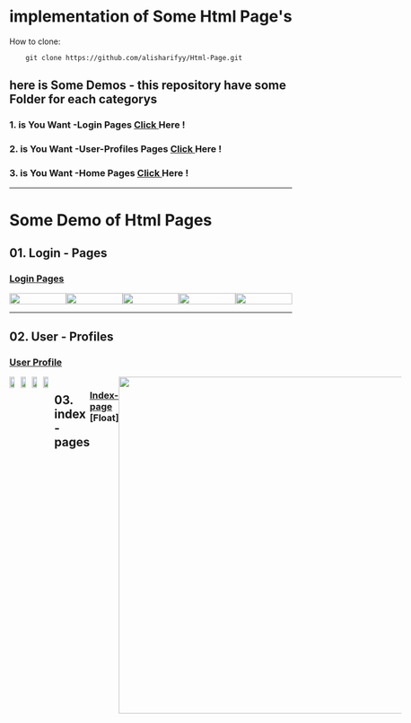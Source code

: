 # implementation of Some Html Page's

How to clone:

        git clone https://github.com/alisharifyy/Html-Page.git
   
   
   
## here is Some Demos - this repository have some Folder for each categorys
### 1. is You Want -Login Pages <a href="https://github.com/alisharifyy/Html-Page/tree/main/Login-Pages" > Click </a> Here !
### 2. is You Want -User-Profiles Pages <a href="https://github.com/alisharifyy/Html-Page/tree/main/User-profiles" > Click </a> Here !
### 3. is You Want -Home Pages <a href="https://github.com/alisharifyy/Html-Page/tree/main/Indexs-pages" > Click </a> Here !


   ___
   
   
# Some Demo of Html Pages
   
   
## 01. Login - Pages
### <a href="https://github.com/alisharifyy/Html-Page/tree/main/Login-Pages" >Login Pages </a> 

<div style="display:flex;">
<img src="https://github.com/alisharifyy/Html-Page/blob/main/Login-Pages/01-Twitter-Login/img/twitter.png" width="100%">   
<img src="https://github.com/alisharifyy/Html-Page/blob/main/Login-Pages/02-SpeedProd-Login/img/demo.png" width="100%">   
<img src="https://github.com/alisharifyy/Html-Page/blob/main/Login-Pages/03-login-Profile/img/login.png") width="100%">   
<img src="https://github.com/alisharifyy/Html-Page/raw/main/Login-Pages/05-login-page/img/demo.png") width="100%">   
<img src="https://github.com/alisharifyy/Html-Page/raw/main/Login-Pages/04-login_page/img/demo.png") width="100%">   

</div>

___
   
## 02. User - Profiles
### <a href="https://github.com/alisharifyy/Html-Page/tree/main/User-profiles" >User Profile </a> 
<div style="display:flex;">
<img src="https://github.com/alisharifyy/Html-Page/blob/main/User-profiles/02-User-Profile/Dark-Mode/img/demo.png" width="45%">   
<img src="https://github.com/alisharifyy/Html-Page/blob/main/User-profiles/02-User-Profile/light-Mode/img/demo.png") width="45%">     
<img src="https://github.com/alisharifyy/Html-Page/raw/main/User-profiles/03-User-Profile/img/demo.png") width="45%">  
<img src="https://github.com/alisharifyy/Html-Page/blob/main/User-profiles/01-User-Profile/img/demo.png" width="45%">

___

## 03. index - pages
### <a href="https://github.com/alisharifyy/Html-Page/tree/main/Indexs-pages/01-Gym_page" >Index-page </a> [Float]
<img src="https://github.com/alisharifyy/Html-Page/blob/main/Indexs-pages/01-Gym_page/images/float.png" width="600px">

___




